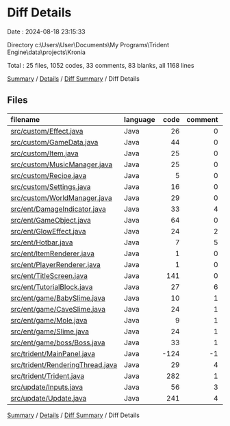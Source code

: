 # Diff Details

Date : 2024-08-18 23:15:33

Directory c:\\Users\\User\\Documents\\My Programs\\Trident Engine\\data\\projects\\Kronia

Total : 25 files,  1052 codes, 33 comments, 83 blanks, all 1168 lines

[Summary](results.md) / [Details](details.md) / [Diff Summary](diff.md) / Diff Details

## Files
| filename | language | code | comment | blank | total |
| :--- | :--- | ---: | ---: | ---: | ---: |
| [src/custom/Effect.java](/src/custom/Effect.java) | Java | 26 | 0 | -2 | 24 |
| [src/custom/GameData.java](/src/custom/GameData.java) | Java | 44 | 0 | 2 | 46 |
| [src/custom/Item.java](/src/custom/Item.java) | Java | 25 | 0 | 0 | 25 |
| [src/custom/MusicManager.java](/src/custom/MusicManager.java) | Java | 25 | 0 | 2 | 27 |
| [src/custom/Recipe.java](/src/custom/Recipe.java) | Java | 5 | 0 | 0 | 5 |
| [src/custom/Settings.java](/src/custom/Settings.java) | Java | 16 | 0 | 0 | 16 |
| [src/custom/WorldManager.java](/src/custom/WorldManager.java) | Java | 29 | 0 | 1 | 30 |
| [src/ent/DamageIndicator.java](/src/ent/DamageIndicator.java) | Java | 33 | 4 | 8 | 45 |
| [src/ent/GameObject.java](/src/ent/GameObject.java) | Java | 64 | 0 | 1 | 65 |
| [src/ent/GlowEffect.java](/src/ent/GlowEffect.java) | Java | 24 | 2 | 6 | 32 |
| [src/ent/Hotbar.java](/src/ent/Hotbar.java) | Java | 7 | 5 | 2 | 14 |
| [src/ent/ItemRenderer.java](/src/ent/ItemRenderer.java) | Java | 1 | 0 | 1 | 2 |
| [src/ent/PlayerRenderer.java](/src/ent/PlayerRenderer.java) | Java | 1 | 0 | 0 | 1 |
| [src/ent/TitleScreen.java](/src/ent/TitleScreen.java) | Java | 141 | 0 | 4 | 145 |
| [src/ent/TutorialBlock.java](/src/ent/TutorialBlock.java) | Java | 27 | 6 | 9 | 42 |
| [src/ent/game/BabySlime.java](/src/ent/game/BabySlime.java) | Java | 10 | 1 | 2 | 13 |
| [src/ent/game/CaveSlime.java](/src/ent/game/CaveSlime.java) | Java | 24 | 1 | 2 | 27 |
| [src/ent/game/Mole.java](/src/ent/game/Mole.java) | Java | 9 | 1 | 2 | 12 |
| [src/ent/game/Slime.java](/src/ent/game/Slime.java) | Java | 24 | 1 | 2 | 27 |
| [src/ent/game/boss/Boss.java](/src/ent/game/boss/Boss.java) | Java | 33 | 1 | 4 | 38 |
| [src/trident/MainPanel.java](/src/trident/MainPanel.java) | Java | -124 | -1 | 4 | -121 |
| [src/trident/RenderingThread.java](/src/trident/RenderingThread.java) | Java | 29 | 4 | 4 | 37 |
| [src/trident/Trident.java](/src/trident/Trident.java) | Java | 282 | 1 | 10 | 293 |
| [src/update/Inputs.java](/src/update/Inputs.java) | Java | 56 | 3 | 4 | 63 |
| [src/update/Update.java](/src/update/Update.java) | Java | 241 | 4 | 15 | 260 |

[Summary](results.md) / [Details](details.md) / [Diff Summary](diff.md) / Diff Details
